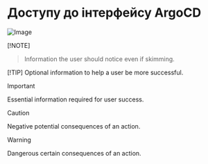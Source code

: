 # Доступу до інтерфейсу ArgoCD
![Image](.data/NyECtcwVp.gif)

[!NOTE]
> Information the user should notice even if skimming.

[!TIP]
Optional information to help a user be more successful.

> [!IMPORTANT]
> Essential information required for user success.

> [!CAUTION]
> Negative potential consequences of an action.

> [!WARNING]
> Dangerous certain consequences of an action.
